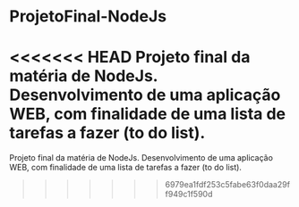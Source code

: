 # ProjetoFinal-NodeJs
<<<<<<< HEAD
Projeto final da matéria de NodeJs. Desenvolvimento de uma aplicação WEB, com finalidade de uma lista de tarefas a fazer (to do list).
=======
Projeto final da matéria de NodeJs.
Desenvolvimento de uma aplicação WEB, com finalidade de uma lista de tarefas a fazer (to do list).
>>>>>>> 6979ea1fdf253c5fabe63f0daa29ff949c1f590d
